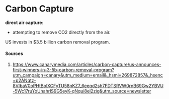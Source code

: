 # Carbon Capture

**direct air capture**:
- attempting to remove CO2 directly from the air.


US invests in $3.5 billion carbon removal program.



#### Sources

1. https://www.canarymedia.com/articles/carbon-capture/us-announces-first-winners-in-3-5b-carbon-removal-program?utm_campaign=canary&utm_medium=email&_hsmi=269872857&_hsenc=p2ANqtz-8VIbaV0oPHtBolXCFyTU58nKZ7_6eeqd2sh7FDTSRVW0rnB69Gw2YBVU-5Wc17ruYoUhahrlS9G5eyK-qNqui8el2zig&utm_source=newsletter

